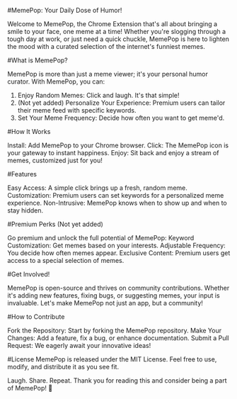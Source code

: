 #MemePop: 
Your Daily Dose of Humor!

Welcome to MemePop, the Chrome Extension that's all about bringing a smile to your face, one meme at a time! 
Whether you're slogging through a tough day at work, or just need a quick chuckle, MemePop is here to lighten the mood with a curated selection of the internet's funniest memes.

#What is MemePop?

MemePop is more than just a meme viewer; it's your personal humor curator. With MemePop, you can:
1. Enjoy Random Memes: Click and laugh. It's that simple!
2. (Not yet added) Personalize Your Experience: Premium users can tailor their meme feed with specific keywords.
3. Set Your Meme Frequency: Decide how often you want to get meme'd.

#How It Works

Install: Add MemePop to your Chrome browser.
Click: The MemePop icon is your gateway to instant happiness.
Enjoy: Sit back and enjoy a stream of memes, customized just for you!

#Features

Easy Access: A simple click brings up a fresh, random meme.
Customization: Premium users can set keywords for a personalized meme experience.
Non-Intrusive: MemePop knows when to show up and when to stay hidden.

#Premium Perks (Not yet added)

Go premium and unlock the full potential of MemePop:
Keyword Customization: Get memes based on your interests.
Adjustable Frequency: You decide how often memes appear.
Exclusive Content: Premium users get access to a special selection of memes.

#Get Involved!

MemePop is open-source and thrives on community contributions. Whether it's adding new features, fixing bugs, or suggesting memes, your input is invaluable. Let's make MemePop not just an app, but a community!

#How to Contribute

Fork the Repository: Start by forking the MemePop repository.
Make Your Changes: Add a feature, fix a bug, or enhance documentation.
Submit a Pull Request: We eagerly await your innovative ideas!

#License
MemePop is released under the MIT License. Feel free to use, modify, and distribute it as you see fit.

Laugh. Share. Repeat.
Thank you for reading this and consider being a part of MemePop! 🎉 
